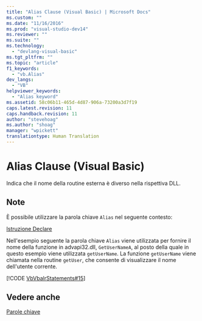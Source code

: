 ```yaml
---
title: "Alias Clause (Visual Basic) | Microsoft Docs"
ms.custom: ""
ms.date: "11/16/2016"
ms.prod: "visual-studio-dev14"
ms.reviewer: ""
ms.suite: ""
ms.technology: 
  - "devlang-visual-basic"
ms.tgt_pltfrm: ""
ms.topic: "article"
f1_keywords: 
  - "vb.Alias"
dev_langs: 
  - "VB"
helpviewer_keywords: 
  - "Alias keyword"
ms.assetid: 58c06b11-465d-4d87-906a-73200a3d7f19
caps.latest.revision: 11
caps.handback.revision: 11
author: "stevehoag"
ms.author: "shoag"
manager: "wpickett"
translationtype: Human Translation
---
```

# Alias Clause (Visual Basic)
Indica che il nome della routine esterna è diverso nella rispettiva DLL.  
  
## Note  
 È possibile utilizzare la parola chiave `Alias` nel seguente contesto:  
  
 [Istruzione Declare](../../../visual-basic/language-reference/statements/declare-statement.md)  
  
 Nell'esempio seguente la parola chiave `Alias` viene utilizzata per fornire il nome della funzione in advapi32.dll, `GetUserNameA`, al posto della quale in questo esempio viene utilizzata `getUserName`.  La funzione `getUserName` viene chiamata nella routine `getUser`, che consente di visualizzare il nome dell'utente corrente.  
  
 [!CODE [VbVbalrStatements#15](../CodeSnippet/VS_Snippets_VBCSharp/VbVbalrStatements#15)]  
  
## Vedere anche  
 [Parole chiave](../../../visual-basic/language-reference/keywords/index.md)